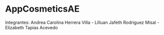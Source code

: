 # AppCosmeticsAE
Integrantes:
Andrea Carolina Herrera Villa - 
Lilluan Jafeth Rodriguez Misal - 
Elizabeth Tapias Acevedo

